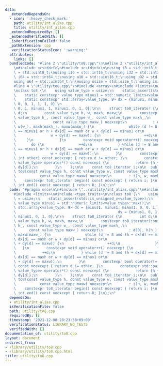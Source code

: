 ```yaml
---
data:
  _extendedDependsOn:
  - icon: ':heavy_check_mark:'
    path: utility/int_alias.cpp
    title: utility/int_alias.cpp
  _extendedRequiredBy: []
  _extendedVerifiedWith: []
  _isVerificationFailed: false
  _pathExtension: cpp
  _verificationStatusIcon: ':warning:'
  attributes:
    links: []
  bundledCode: "#line 2 \"utility/to8.cpp\"\n\n#line 2 \"utility/int_alias.cpp\"\n\
    \n#include <cstddef>\n#include <cstdint>\n\nusing i8 = std::int8_t;\nusing u8\
    \ = std::uint8_t;\nusing i16 = std::int16_t;\nusing i32 = std::int32_t;\nusing\
    \ i64 = std::int64_t;\nusing u16 = std::uint16_t;\nusing u32 = std::uint32_t;\n\
    using u64 = std::uint64_t;\n\nusing usize = std::size_t;\nusing isize = std::ptrdiff_t;\n\
    #line 4 \"utility/to8.cpp\"\n#include <array>\n#include <limits>\n#include <type_traits>\n\
    \nclass to8 {\n    using value_type = usize;\n    static_assert(std::is_unsigned_v<value_type>);\n\
    \    static constexpr value_type minus1 = std::numeric_limits<value_type>::max();\n\
    \    static constexpr std::array<value_type, 9> dx = {minus1, minus1, minus1,\
    \ 0, 0, 1, 1, 1, 0},\n                                               dy = {minus1,\
    \ 0, 1, minus1, 1, minus1, 0, 1, 0};\n\n    struct to8_iterator {\n        int\
    \ d;\n        const value_type h, w, maxh, maxw;\n        constexpr to8_iterator(const\
    \ value_type h_, const value_type w_, const value_type maxh_,\n              \
    \                 const value_type maxw_) noexcept\n            : d(0), h(h_),\
    \ w(w_), maxh(maxh_), maxw(maxw_) {\n                while (d != 8 and (h + dx[d]\
    \ == minus1 or h + dx[d] == maxh or w + dy[d] == minus1 or\n                 \
    \                w + dy[d] == maxw)) {\n                    ++d;\n           \
    \     }\n            }\n        constexpr void operator++() noexcept {\n     \
    \       do {\n                ++d;\n            } while (d != 8 and (h + dx[d]\
    \ == minus1 or h + dx[d] == maxh or w + dy[d] == minus1 or\n                 \
    \                w + dy[d] == maxw));\n        }\n        constexpr bool operator!=(const\
    \ int other) const noexcept { return d != other; }\n        constexpr std::pair<value_type,\
    \ value_type> operator*() const noexcept {\n            return {h + dx[d], w +\
    \ dy[d]};\n        }\n    };\n\n    const to8_iterator i;\n\n  public:\n    constexpr\
    \ to8(const value_type h, const value_type w, const value_type maxh,\n       \
    \           const value_type maxw) noexcept\n        : i(h, w, maxh, maxw) {}\n\
    \    constexpr to8_iterator begin() const noexcept { return i; }\n    constexpr\
    \ int end() const noexcept { return 8; }\n};\n"
  code: "#pragma once\n\n#include \"../utility/int_alias.cpp\"\n#include <array>\n\
    #include <limits>\n#include <type_traits>\n\nclass to8 {\n    using value_type\
    \ = usize;\n    static_assert(std::is_unsigned_v<value_type>);\n    static constexpr\
    \ value_type minus1 = std::numeric_limits<value_type>::max();\n    static constexpr\
    \ std::array<value_type, 9> dx = {minus1, minus1, minus1, 0, 0, 1, 1, 1, 0},\n\
    \                                               dy = {minus1, 0, 1, minus1, 1,\
    \ minus1, 0, 1, 0};\n\n    struct to8_iterator {\n        int d;\n        const\
    \ value_type h, w, maxh, maxw;\n        constexpr to8_iterator(const value_type\
    \ h_, const value_type w_, const value_type maxh_,\n                         \
    \      const value_type maxw_) noexcept\n            : d(0), h(h_), w(w_), maxh(maxh_),\
    \ maxw(maxw_) {\n                while (d != 8 and (h + dx[d] == minus1 or h +\
    \ dx[d] == maxh or w + dy[d] == minus1 or\n                                 w\
    \ + dy[d] == maxw)) {\n                    ++d;\n                }\n         \
    \   }\n        constexpr void operator++() noexcept {\n            do {\n    \
    \            ++d;\n            } while (d != 8 and (h + dx[d] == minus1 or h +\
    \ dx[d] == maxh or w + dy[d] == minus1 or\n                                 w\
    \ + dy[d] == maxw));\n        }\n        constexpr bool operator!=(const int other)\
    \ const noexcept { return d != other; }\n        constexpr std::pair<value_type,\
    \ value_type> operator*() const noexcept {\n            return {h + dx[d], w +\
    \ dy[d]};\n        }\n    };\n\n    const to8_iterator i;\n\n  public:\n    constexpr\
    \ to8(const value_type h, const value_type w, const value_type maxh,\n       \
    \           const value_type maxw) noexcept\n        : i(h, w, maxh, maxw) {}\n\
    \    constexpr to8_iterator begin() const noexcept { return i; }\n    constexpr\
    \ int end() const noexcept { return 8; }\n};\n"
  dependsOn:
  - utility/int_alias.cpp
  isVerificationFile: false
  path: utility/to8.cpp
  requiredBy: []
  timestamp: '2021-12-08 20:23:58+09:00'
  verificationStatus: LIBRARY_NO_TESTS
  verifiedWith: []
documentation_of: utility/to8.cpp
layout: document
redirect_from:
- /library/utility/to8.cpp
- /library/utility/to8.cpp.html
title: utility/to8.cpp
---
```

